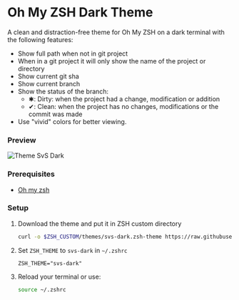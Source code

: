 # Oh My ZSH Dark Theme
A clean and distraction-free theme for Oh My ZSH on a dark terminal with the following features:
- Show full path when not in git project
- When in a git project it will only show the name of the project or directory
- Show current git sha
- Show current branch
- Show the status of the branch:
     - ✱: Dirty: when the project had a change, modification or addition
     - ✔: Clean: when the project has no changes, modifications or the commit was made
- Use "vivid" colors for better viewing.

### Preview
![Theme SvS Dark](https://user-images.githubusercontent.com/43234664/142738446-2f11fa63-46b6-4818-8ebc-1fc51f2757ae.jpeg)

### Prerequisites
- [Oh my zsh](https://geekytheory.com/como-instalar-oh-my-zsh-en-ubuntu/)

### Setup
1. Download the theme and put it in ZSH custom directory
    ```bash
    curl -o $ZSH_CUSTOM/themes/svs-dark.zsh-theme https://raw.githubusercontent.com/SvS30/svs-theme/master/svs-dark.zsh-theme
    ```

2. Set `ZSH_THEME` to `svs-dark` in `~/.zshrc`
    ```vim
    ZSH_THEME="svs-dark"
    ```

3. Reload your terminal or use:
    ```bash
    source ~/.zshrc
    ```
